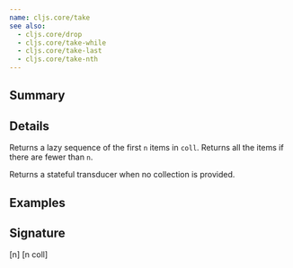 ```yaml
---
name: cljs.core/take
see also:
  - cljs.core/drop
  - cljs.core/take-while
  - cljs.core/take-last
  - cljs.core/take-nth
---
```


## Summary

## Details

Returns a lazy sequence of the first `n` items in `coll`. Returns all the items
if there are fewer than `n`.

Returns a stateful transducer when no collection is provided.

## Examples

## Signature
[n]
[n coll]
